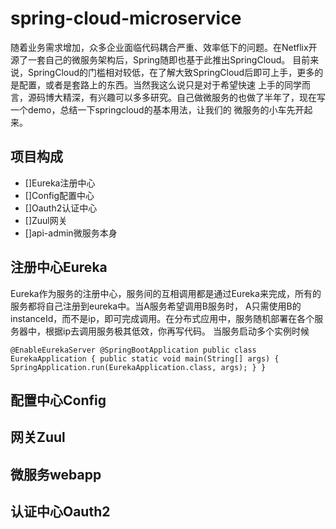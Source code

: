 # spring-cloud-microservice


随着业务需求增加，众多企业面临代码耦合严重、效率低下的问题。在Netflix开源了一套自己的微服务架构后，Spring随即也基于此推出SpringCloud。
目前来说，SpringCloud的门槛相对较低，在了解大致SpringCloud后即可上手，更多的是配置，或者是套路上的东西。当然我这么说只是对于希望快速
上手的同学而言，源码博大精深，有兴趣可以多多研究。自己做微服务的也做了半年了，现在写一个demo，总结一下springcloud的基本用法，让我们的
微服务的小车先开起来。

## 项目构成
- []Eureka注册中心
- []Config配置中心
- []Oauth2认证中心
- []Zuul网关
- []api-admin微服务本身

## 注册中心Eureka
Eureka作为服务的注册中心，服务间的互相调用都是通过Eureka来完成，所有的服务都将自己注册到eureka中。当A服务希望调用B服务时，
A只需使用B的instanceId，而不是ip，即可完成调用。在分布式应用中，服务随机部署在各个服务器中，根据ip去调用服务极其低效，你再写代码。
当服务启动多个实例时候

`
@EnableEurekaServer
@SpringBootApplication
public class EurekaApplication {
    public static void main(String[] args) {
        SpringApplication.run(EurekaApplication.class, args);
    }
}
`

## 配置中心Config

## 网关Zuul

## 微服务webapp

## 认证中心Oauth2

